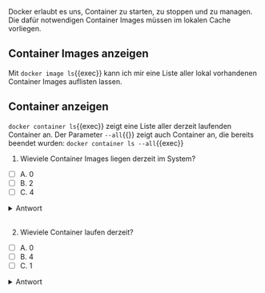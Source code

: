Docker erlaubt es uns, Container zu starten, zu stoppen und zu managen. Die dafür notwendigen 
Container Images müssen im lokalen Cache vorliegen. 

## Container Images anzeigen
Mit `docker image ls`{{exec}} kann ich mir eine Liste aller lokal vorhandenen Container Images auflisten lassen.

## Container anzeigen
`docker container ls`{{exec}} zeigt eine Liste aller derzeit laufenden Container an. Der Parameter `--all`{{}} zeigt auch Container an, die bereits beendet wurden: `docker container ls --all`{{exec}}

1) Wieviele Container Images liegen derzeit im System?

- [ ] A. 0
- [ ] B. 2
- [ ] C. 4

<details>
  <summary>Antwort</summary>
  <p><b>B</b></p>
</details> 

<br />

2) Wieviele Container laufen derzeit?

- [ ] A. 0
- [ ] B. 4
- [ ] C. 1

<details>
  <summary>Antwort</summary>
  <p><b>C</b></p>
</details> 
